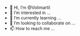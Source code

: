 - 👋 Hi, I’m @Volimartil
- 👀 I’m interested in ...
- 🌱 I’m currently learning ...
- 💞️ I’m looking to collaborate on ...
- 📫 How to reach me ...

<!---
Volimartil/Volimartil is a ✨ special ✨ repository because its `README.md` (this file) appears on your GitHub profile.
You can click the Preview link to take a look at your changes.
--->
